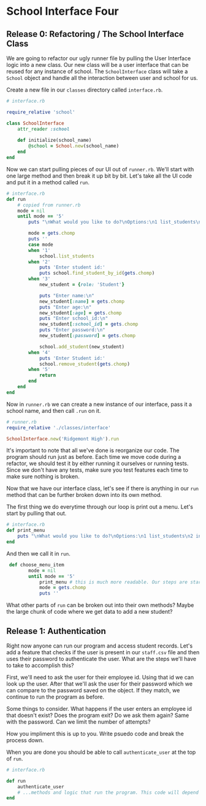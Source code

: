 # School Interface Four

## Release 0: Refactoring / The School Interface Class 

We are going to refactor our ugly runner file by pulling the User Interface logic into a new class. Our new class will be a user interface that can be reused for any instance of school. The `SchoolInterface` class will take a `School` object and handle all the interaction between user and school for us. 

Create a new file in our `classes` directory called `interface.rb`. 

```Ruby
# interface.rb

require_relative 'school'

class SchoolInterface
    attr_reader :school 
    
    def initialize(school_name)
        @school = School.new(school_name) 
    end 
end 
```

Now we can start pulling pieces of our UI out of `runner.rb`. We'll start with one large method and then break it up bit by bit. Let's take all the UI code and put it in a method called `run`. 

```Ruby
# interface.rb 
def run 
    # copied from runner.rb
    mode = nil 
    until mode == '5'
        puts "\nWhat would you like to do?\nOptions:\n1 list_students\n2 individul Student <student_id>\n3 add_student\n4 remove_student <student_id>\n5 quit\n"

        mode = gets.chomp
        puts '' 
        case mode 
        when '1'
            school.list_students
        when '2'
            puts 'Enter student id:'
            puts school.find_student_by_id(gets.chomp)          
        when '3'
            new_student = {role: 'Student'}

            puts "Enter name:\n"
            new_student[:name] = gets.chomp 
            puts "Enter age:\n"
            new_student[:age] = gets.chomp 
            puts "Enter school_id:\n"
            new_student[:school_id] = gets.chomp 
            puts "Enter password:\n"
            new_student[:password] = gets.chomp 

            school.add_student(new_student)
        when '4'
            puts 'Enter Student id:'
            school.remove_student(gets.chomp)
        when '5' 
            return 
        end  
    end 
end 
```

Now in `runner.rb` we can create a new instance of our interface, pass it a school name, and then call `.run` on it. 

```Ruby
# runner.rb 
require_relative './classes/interface'

SchoolInterface.new('Ridgemont High').run 
```
It's important to note that all we've done is reorganize our code. The program should run just as before. Each time we move code during a refactor, we should test it by either running it ourselves or running tests. Since we don't have any tests, make sure you test features each time to make sure nothing is broken. 

Now that we have our interface class, let's see if there is anything in our `run` method that can be further broken down into its own method. 

The first thing we do everytime through our loop is print out a menu. Let's start by pulling that out. 

```Ruby 
# interface.rb
def print_menu
    puts "\nWhat would you like to do?\nOptions:\n1 list_students\n2 individul Student <student_id>\n3 add_student\n4 remove_student <student_id>\n5 quit\n"
end
```

And then we call it in `run`. 

```Ruby
 def choose_menu_item
        mode = nil 
        until mode == '5'
            print_menu # this is much more readable. Our steps are starting to look like a list of steps in english. 
            mode = gets.chomp
            puts '' 
```

What other parts of `run` can be broken out into their own methods? Maybe the large chunk of code where we get data to add a new student? 

## Release 1: Authentication 

Right now anyone can run our program and access student records. Let's add a feature that checks if the user is present in our `staff.csv` file and then uses their password to authenticate the user. What are the steps we'll have to take to accomplish this? 

First, we'll need to ask the user for their employee id. Using that id we can look up the user. After that we'll ask the user for their password which we can compare to the password saved on the object. If they match, we continue to run the program as before. 

Some things to consider. What happens if the user enters an employee id that doesn't exist? Does the program exit? Do we ask them again? Same with the password. Can we limit the number of attempts? 

How you impliment this is up to you. Write psuedo code and break the process down. 

When you are done you should be able to call `authenticate_user` at the top of `run`. 

```Ruby 
# interface.rb 

def run 
    authenticate_user
    # ...methods and logic that run the program. This code will depend on how you chose to refactor. 
end 
```